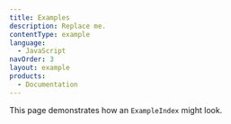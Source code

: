 ```yaml
---
title: Examples
description: Replace me.
contentType: example
language:
  - JavaScript
navOrder: 3
layout: example
products:
  - Documentation
---
```


This page demonstrates how an `ExampleIndex` might look.
